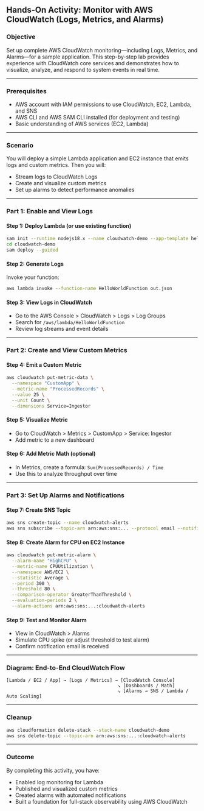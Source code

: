 ## Hands-On Activity: Monitor with AWS CloudWatch (Logs, Metrics, and Alarms)

### Objective
Set up complete AWS CloudWatch monitoring—including Logs, Metrics, and Alarms—for a sample application. This step-by-step lab provides experience with CloudWatch core services and demonstrates how to visualize, analyze, and respond to system events in real time.

---

### Prerequisites
- AWS account with IAM permissions to use CloudWatch, EC2, Lambda, and SNS
- AWS CLI and AWS SAM CLI installed (for deployment and testing)
- Basic understanding of AWS services (EC2, Lambda)

---

### Scenario
You will deploy a simple Lambda application and EC2 instance that emits logs and custom metrics. Then you will:
- Stream logs to CloudWatch Logs
- Create and visualize custom metrics
- Set up alarms to detect performance anomalies

---

### Part 1: Enable and View Logs

#### Step 1: Deploy Lambda (or use existing function)
```bash
sam init --runtime nodejs18.x --name cloudwatch-demo --app-template hello-world
cd cloudwatch-demo
sam deploy --guided
```

#### Step 2: Generate Logs
Invoke your function:
```bash
aws lambda invoke --function-name HelloWorldFunction out.json
```

#### Step 3: View Logs in CloudWatch
- Go to the AWS Console > CloudWatch > Logs > Log Groups
- Search for `/aws/lambda/HelloWorldFunction`
- Review log streams and event details

---

### Part 2: Create and View Custom Metrics

#### Step 4: Emit a Custom Metric
```bash
aws cloudwatch put-metric-data \
  --namespace "CustomApp" \
  --metric-name "ProcessedRecords" \
  --value 25 \
  --unit Count \
  --dimensions Service=Ingestor
```

#### Step 5: Visualize Metric
- Go to CloudWatch > Metrics > CustomApp > Service: Ingestor
- Add metric to a new dashboard

#### Step 6: Add Metric Math (optional)
- In Metrics, create a formula: `Sum(ProcessedRecords) / Time`
- Use this to analyze throughput over time

---

### Part 3: Set Up Alarms and Notifications

#### Step 7: Create SNS Topic
```bash
aws sns create-topic --name cloudwatch-alerts
aws sns subscribe --topic-arn arn:aws:sns:... --protocol email --notification-endpoint your-email@example.com
```

#### Step 8: Create Alarm for CPU on EC2 Instance
```bash
aws cloudwatch put-metric-alarm \
  --alarm-name "HighCPU" \
  --metric-name CPUUtilization \
  --namespace AWS/EC2 \
  --statistic Average \
  --period 300 \
  --threshold 80 \
  --comparison-operator GreaterThanThreshold \
  --evaluation-periods 2 \
  --alarm-actions arn:aws:sns:...:cloudwatch-alerts
```

#### Step 9: Test and Monitor Alarm
- View in CloudWatch > Alarms
- Simulate CPU spike (or adjust threshold to test alarm)
- Confirm notification email is received

---

### Diagram: End-to-End CloudWatch Flow
```text
[Lambda / EC2 / App] → [Logs / Metrics] → [CloudWatch Console]
                                         ↘ [Dashboards / Math]
                                         ↘ [Alarms → SNS / Lambda / Auto Scaling]
```

---

### Cleanup
```bash
aws cloudformation delete-stack --stack-name cloudwatch-demo
aws sns delete-topic --topic-arn arn:aws:sns:...:cloudwatch-alerts
```

---

### Outcome
By completing this activity, you have:
- Enabled log monitoring for Lambda
- Published and visualized custom metrics
- Created alarms with automated notifications
- Built a foundation for full-stack observability using AWS CloudWatch